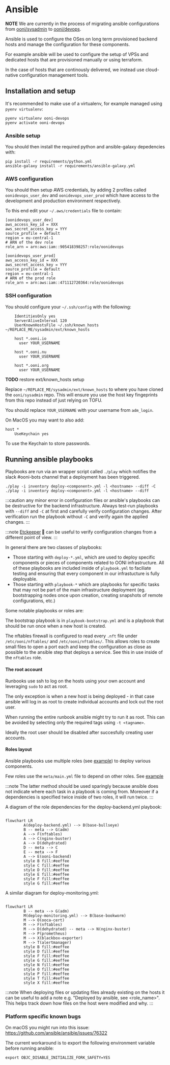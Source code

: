 # Ansible

**NOTE** We are currently in the process of migrating ansible configurations from [ooni/sysadmin](https://github.com/ooni/sysadmin) to [ooni/devops](https://github.com/ooni/devops).

Ansible is used to configure the OSes on long term provisioned backend hosts and manage the configuration for these components.

For example ansible will be used to configure the setup of VPSs and dedicated hosts that are provisioned manually or using terraform.

In the case of hosts that are continously delivered, we instead use cloud-native configuration management tools.

## Installation and setup

It's recommended to make use of a virtualenv, for example managed using `pyenv virtualenv`:
```
pyenv virtualenv ooni-devops
pyenv activate ooni-devops
```

### Ansible setup

You should then install the required python and ansible-galaxy depedencies with:
```
pip install -r requirements/python.yml
ansible-galaxy install -r requirements/ansible-galaxy.yml
```

### AWS configuration

You should then setup AWS credentials, by adding 2 profiles called `oonidevops_user_dev` and `oonidevops_user_prod` which have access to the development and production environment respectively.

To this end edit your `~/.aws/credentials` file to contain:

```
[oonidevops_user_dev]
aws_access_key_id = XXX
aws_secret_access_key = YYY
source_profile = default
region = eu-central-1
# ARN of the dev role
role_arn = arn:aws:iam::905418398257:role/oonidevops

[oonidevops_user_prod]
aws_access_key_id = XXX
aws_secret_access_key = YYY
source_profile = default
region = eu-central-1
# ARN of the prod role
role_arn = arn:aws:iam::471112720364:role/oonidevops
```

### SSH configuration

You should configure your `~/.ssh/config` with the following:

```
    IdentitiesOnly yes
    ServerAliveInterval 120
    UserKnownHostsFile ~/.ssh/known_hosts ~/REPLACE_ME/sysadmin/ext/known_hosts

    host *.ooni.io
      user YOUR_USERNAME

    host *.ooni.nu
      user YOUR_USERNAME

    host *.ooni.org
      user YOUR_USERNAME
```

**TODO** restore ext/known_hosts setup

Replace `~/REPLACE_ME/sysadmin/ext/known_hosts` to where you have cloned
the `ooni/sysadmin` repo. This will ensure you use the host key
fingeprints from this repo instead of just relying on TOFU.

You should replace `YOUR_USERNAME` with your username from `adm_login`.

On MacOS you may want to also add:

    host *
        UseKeychain yes

To use the Keychain to store passwords.

## Running ansible playbooks

Playbooks are run via an wrapper script called `./play` which notifies the slack #ooni-bots channel that a deployment has been triggered.

```
./play -i inventory deploy-<component>.yml -l <hostname> --diff -C
./play -i inventory deploy-<component>.yml -l <hostname> --diff
```

:::caution
any minor error in configuration files or ansible's playbooks can be
destructive for the backend infrastructure. Always test-run playbooks
with `--diff` and `-C` at first and carefully verify configuration
changes. After verification run the playbook without `-C` and verify
again the applied changes.
:::

:::note
[Etckeeper](#etckeeper)&thinsp;🔧 can be useful to verify configuration
changes from a different point of view.
:::

In general there are two classes of playbooks:
* Those starting with `deploy-*.yml`, which are used to deploy specific components or pieces of components related to OONI infrastructure. All of these playbooks are included inside of `playbook.yml` to faciliate testing and ensuring that every component in our infrastucture is fully deployable.
* Those starting with `playbook-*` which are playbooks for specific tasks that may not be part of the main infrastructure deployment (eg. bootstrapping nodes once upon creation, creating snapshots of remote configurations, etc.)

Some notable playbooks or roles are:

The bootstrap playbook is in `playbook-bootstrap.yml` and is a playbook that should be run once when a new host is created.

The nftables firewall is configured to read every `.nft` file under
`/etc/ooni/nftables/` and `/etc/ooni/nftables/`. This allows roles to
create small files to open a port each and keep the configuration as
close as possible to the ansible step that deploys a service. See this in use inside of the `nftables` role.

#### The root account

Runbooks use ssh to log on the hosts using your own account and leveraging `sudo` to act as root.

The only exception is when a new host is being deployed - in that case ansible will log in as root to create
individual accounts and lock out the root user.

When running the entire runbook ansible might try to run it as root.
This can be avoided by selecting only the required tags using `-t <tagname>`.

Ideally the root user should be disabled after succesfully creating user accounts.

#### Roles layout

Ansible playbooks use multiple roles (see
[example](https://github.com/ooni/sysadmin/blob/master/ansible/deploy-backend.yml#L46))
to deploy various components.

Few roles use the `meta/main.yml` file to depend on other roles. See
[example](https://github.com/ooni/sysadmin/blob/master/ansible/roles/ooni-backend/meta/main.yml)

:::note
The latter method should be used sparingly because ansible does not
indicate where each task in a playbook is coming from. Moreover if a dependencies is specified twice inside of two roles, it will run twice.
:::

A diagram of the role dependencies for the deploy-backend.yml playbook:

```mermaid

flowchart LR
        A(deploy-backend.yml) --> B(base-bullseye)
        B -- meta --> G(adm)
        A --> F(nftables)
        A --> C(nginx-buster)
        A --> D(dehydrated)
        D -- meta --> C
        E -- meta --> F
        A --> E(ooni-backend)
        style B fill:#eeffee
        style C fill:#eeffee
        style D fill:#eeffee
        style E fill:#eeffee
        style F fill:#eeffee
        style G fill:#eeffee
```

A similar diagram for deploy-monitoring.yml:

```mermaid

flowchart LR
        B -- meta --> G(adm)
        M(deploy-monitoring.yml) --> B(base-bookworm)
        M --> O(ooca-cert)
        M --> F(nftables)
        M --> D(dehydrated) -- meta --> N(nginx-buster)
        M --> P(prometheus)
        M --> X(blackbox-exporter)
        M --> T(alertmanager)
        style B fill:#eeffee
        style D fill:#eeffee
        style F fill:#eeffee
        style G fill:#eeffee
        style N fill:#eeffee
        style O fill:#eeffee
        style P fill:#eeffee
        style T fill:#eeffee
        style X fill:#eeffee
```

:::note
When deploying files or updating files already existing on the hosts it can be useful to add a note e.g. "Deployed by ansible, see <role_name>".
This helps track down how files on the host were modified and why.
:::

### Platform specific known bugs

On macOS you might run into this issue: https://github.com/ansible/ansible/issues/76322

The current workaround is to export the following environment variable before running ansible:
```
export OBJC_DISABLE_INITIALIZE_FORK_SAFETY=YES
```
